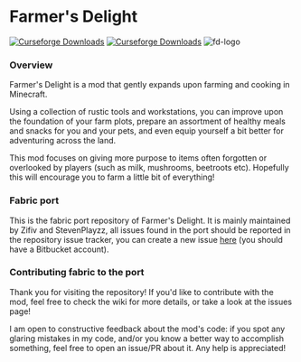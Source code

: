 # Farmer's Delight

[![Curseforge Downloads](https://cf.way2muchnoise.eu/full_farmers-delight_downloads.svg)](https://www.curseforge.com/minecraft/mc-mods/farmers-delight) [![Curseforge Downloads](https://img.shields.io/discord/734511833947439156?color=brightgreen&label=Discord)](https://discord.gg/eFsz5SK)
![fd-logo](https://i.imgur.com/aDELzhM.png)

### Overview

Farmer's Delight is a mod that gently expands upon farming and cooking in Minecraft.

Using a collection of rustic tools and workstations, you can improve upon the foundation of your farm plots, prepare an assortment of healthy meals and snacks for you and your pets, and even equip yourself a bit better for adventuring across the land.

This mod focuses on giving more purpose to items often forgotten or overlooked by players (such as milk, mushrooms, beetroots etc). Hopefully this will encourage you to farm a little bit of everything!

### Fabric port

This is the fabric port repository of Farmer's Delight. It is mainly maintained by Zifiv and StevenPlayzz, all issues found in the port should be reported in the repository issue tracker, you can create a new issue [here](https://bitbucket.org/n-horyzon/farmers-delight-fabric/issues/new) (you should have a Bitbucket account).

### Contributing fabric to the port

Thank you for visiting the repository! If you'd like to contribute with the mod, feel free to check the wiki for more details, or take a look at the issues page!

I am open to constructive feedback about the mod's code: if you spot any glaring mistakes in my code, and/or you know a better way to accomplish something, feel free to open an issue/PR about it. Any help is appreciated!
